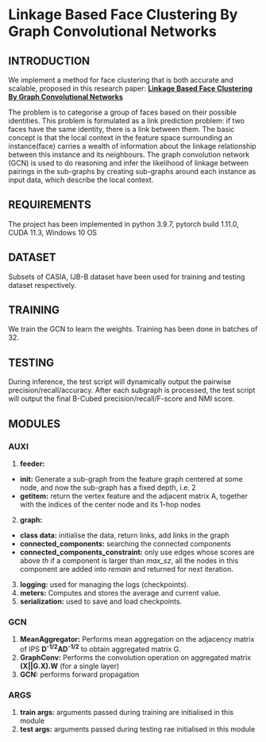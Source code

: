 # Linkage Based Face Clustering By Graph Convolutional Networks

## INTRODUCTION

We implement a method for face clustering that is both accurate and scalable, proposed in this research paper:
[**Linkage Based Face Clustering By Graph Convolutional Networks**](https://arxiv.org/abs/1903.11306)

The problem is to categorise a group of faces based on their possible identities. This problem is formulated as a link prediction problem: if two faces have the same identity, there is a link between them. The basic concept is that the local context in the feature space surrounding an instance(face) carries a wealth of information about the linkage relationship between this instance and its neighbours. The graph convolution network (GCN) is used to do reasoning and infer the likelihood of linkage between pairings in the sub-graphs by creating sub-graphs around each instance as input data, which describe the local context.


## REQUIREMENTS

The project has been implemented in python 3.9.7, pytorch build 1.11.0, CUDA 11.3, Windows 10 OS

## DATASET

Subsets of CASIA, IJB-B dataset have been used for training and testing dataset respectively.

## TRAINING

We train the GCN to learn the weights. Training has been done in batches of 32.

## TESTING

During inference, the test script will dynamically output the pairwise precision/recall/accuracy. After each subgraph is processed, the test script will output the final B-Cubed precision/recall/F-score and NMI score.

## MODULES

### AUXI

  1. **feeder:**
  - **__init__:** Generate a sub-graph from the feature graph centered at some node, and now the sub-graph has a fixed depth, i.e. 2
  - **__getitem__:** return the vertex feature and the adjacent matrix A, together with the indices of the center node and its 1-hop nodes
  2. **graph:**
  - **class data:** initialise the data, return links, add links in the graph
  - **connected_components:** searching the connected components      
  - **connected_components_constraint:** only use edges whose scores are above *th* if a component is larger than *max_sz*, all the nodes in this component are added into *remain* and returned for next iteration.

  3. **logging:** used for managing the logs (checkpoints).
  4. **meters:** Computes and stores the average and current value.
  5. **serialization:** used to save and load checkpoints.

### GCN

  1. **MeanAggregator:** Performs mean aggregation on the adjacency matrix of IPS **D<sup>-1/2</sup>AD<sup>-1/2</sup>** to obtain aggregated matrix G.
  2. **GraphConv:** Performs the convolution operation on aggregated matrix **(X||G.X).W** (for a single layer)
  3. **GCN:** performs forward propagation

### ARGS

  1. **train args:** arguments passed during training are initialised in this module
  2. **test args:** arguments passed during testing rae initialised in this module
